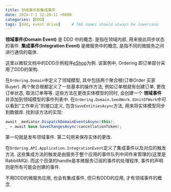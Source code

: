 ```yaml
---
title: 领域事件和集成事件
date: 2024-7-1 12:20:11 +0800
categories: [DDD]
tags: [ddd, event drive]     # TAG names should always be lowercase
---
```



**领域事件(Domain Event)** 是 DDD 中的概念. 是指在领域内部, 用来彼此同步状态的事件.
**集成事件(Integration Event)** 是微服务中的概念, 是指不同的微服务之间进行通信的载体.

这里以微软文档中的DDD示例程序[eShop](https://github.com/dotnet/eShop)为例. 该案例中, Ordering 即订单部分采用了DDD的架构.

在`Ordering.Domain`中定义了领域模型, 其中包括两个聚合根(订单Order 买家Buyer). 两个聚合根都定义了一些基本的操作方法, 例如订单根就有创建订单, 更改订单状态, 取消订单等等. 这些方法在更改实体模型的同时, 会创建一个 **领域事件** 并添加到领域模型的事件列表中. 
在`Ordering.Domain.SeedWork.IUnitOfWork`中可以看到"工作单元"的接口定义, 包含`SaveEntitiesAsync`方法, 用来将实体模型同步到数据库. 找到该方法的实现:
```C#
await _mediator.DispatchDomainEventsAsync(this);
_ = await base.SaveChangesAsync(cancellationToken);
```
第一句就是发布领域事件. 第二句用来保存实体的更改.

在`Ordering.API.Application.IntegrationEvent`定义了集成事件以及对应的触发方法.
这些集成方法的触发是由服务于整个应用的事件队列中间件来管理的(这里是RabbitMQ). 而这个目录的handle是本微服务订阅的事件的处理程序, 事件的声明则是所有可能会创建的事件.

不用DDD的微服务应用, 也会有集成事件, 但只有DDD的应用, 才有领域事件的概念.